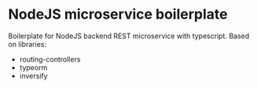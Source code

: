 # NodeJS microservice boilerplate

Boilerplate for NodeJS backend REST microservice with typescript. Based on libraries:
* routing-controllers
* typeorm
* inversify
